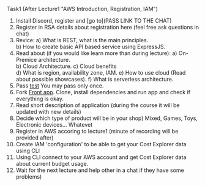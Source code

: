 Task1 (After Lecture1 "AWS Introduction, Registration, IAM")

 1. Install Discord, register and [go to](PASS LINK TO THE CHAT)
 2. Register in RSA
    details about registration here (feel free ask questions in chat)
 3. Revice: 
       a) What is REST, what is the main principles.  
       b) How to create basic API based service using ExpressJS. 
 2. Read about (if you would like learn more than during lecture):
       a) On-Premice architecture.      
       b) Cloud Architecture. 
       c) Cloud benefits  
       d) What is region, availability zone, IAM. 
       e) How to use cloud (Read about possible showcases). 
       f) What is serverless architecture. 
 3. Pass [test](https://forms.gle/ftxc2Qv2rr6qj4So8) You may pass only once.
 4. Fork [Front app](https://github.com/rolling-scopes-school/nodejs-aws-fe).
    Clone, install dependencies and run app and check if everything is okay.
 5. Read short description of application 
    (during the course it will be updated with new details)
 6. Decide which type of product will be in your shop)  Mixed, Games, Toys, Electronic devices... Whatevet
 7. Register in AWS accoring to  lecture1 (minute of recording will be provided after)
 8. Create IAM 'configuration' to be able to get your Cost Explorer data using CLI
 9. Using CLI connect to your AWS account and get Cost Explorer data about current budget usage.
 10. Wait for the next lecture and help other in a chat if they have some problems)
